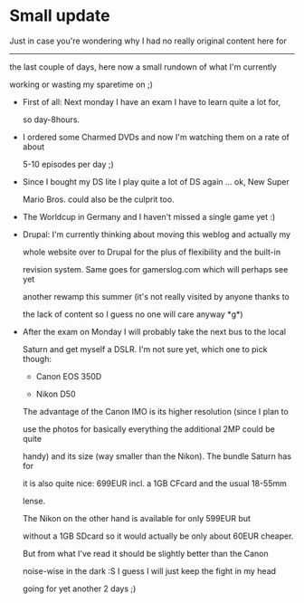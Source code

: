 # Small update

Just in case you're wondering why I had no really original content here for 

-------------------------------

the last couple of days, here now a small rundown of what I'm currently

working or wasting my sparetime on ;)



* First of all: Next monday I have an exam I have to learn quite a lot for, 

  so day-8hours.

* I ordered some Charmed DVDs and now I'm watching them on a rate of about

  5-10 episodes per day ;)

* Since I bought my DS lite I play quite a lot of DS again ... ok, New Super

  Mario Bros. could also be the culprit too.

* The Worldcup in Germany and I haven't missed a single game yet :)

* Drupal: I'm currently thinking about moving this weblog and actually my

  whole website over to Drupal for the plus of flexibility and the built-in

  revision system. Same goes for gamerslog.com which will perhaps see yet

  another rewamp this summer (it's not really visited by anyone thanks to

  the lack of content so I guess no one will care anyway \*g\*)

* After the exam on Monday I will probably take the next bus to the local

  Saturn and get myself a DSLR. I'm not sure yet, which one to pick though:



    * Canon EOS 350D

	* Nikon D50

	

  The advantage of the Canon IMO is its higher resolution (since I plan to

  use the photos for basically everything the additional 2MP could be quite

  handy) and its size (way smaller than the Nikon). The bundle Saturn has for

  it is also quite nice: 699EUR incl. a 1GB CFcard and the usual 18-55mm

  lense. 



  The Nikon on the other hand is available for only 599EUR but

  without a 1GB SDcard so it would actually be only about 60EUR cheaper. 

  But from what I've read it should be slightly better than the Canon

  noise-wise in the dark :S I guess I will just keep the fight in my head 

  going for yet another 2 days ;)